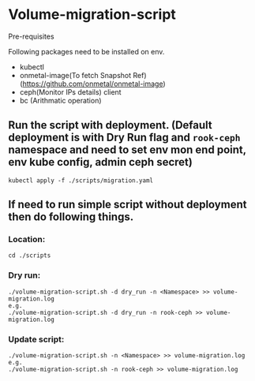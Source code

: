 
# Volume-migration-script

Pre-requisites

Following packages need to be installed on env.
- kubectl
- onmetal-image(To fetch Snapshot Ref) (https://github.com/onmetal/onmetal-image)
- ceph(Monitor IPs details) client
- bc (Arithmatic operation)

## Run the script with deployment. (Default deployment is with Dry Run flag and `rook-ceph` namespace and need to set env mon end point, env kube config, admin ceph secret)
`kubectl apply -f ./scripts/migration.yaml`

## If need to run simple script without deployment then do following things.

### Location: 
`cd ./scripts`

### Dry run:
```
./volume-migration-script.sh -d dry_run -n <Namespace> >> volume-migration.log
e.g.
./volume-migration-script.sh -d dry_run -n rook-ceph >> volume-migration.log
```



### Update script:
```
./volume-migration-script.sh -n <Namespace> >> volume-migration.log
e.g.
./volume-migration-script.sh -n rook-ceph >> volume-migration.log
```
 